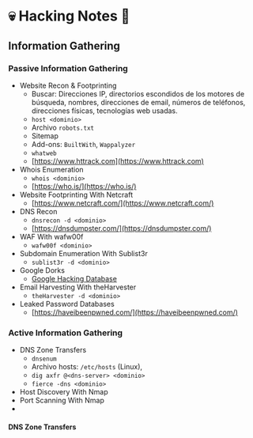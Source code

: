 # 💀 Hacking Notes 📝

## Information Gathering

### Passive Information Gathering
- Website Recon & Footprinting
  - Buscar: Direcciones IP, directorios escondidos de los motores de búsqueda, nombres, direcciones de email, números de teléfonos, direcciones físicas, tecnologías web usadas.
  - `host <dominio>`
  - Archivo `robots.txt`
  - Sitemap
  - Add-ons: `BuiltWith`, `Wappalyzer`
  - `whatweb`
  - [https://www.httrack.com](https://www.httrack.com)
- Whois Enumeration
  - `whois <dominio>`
  - [https://who.is/](https://who.is/)
- Website Footprinting With Netcraft
  - [https://www.netcraft.com/](https://www.netcraft.com/)
- DNS Recon
  - `dnsrecon -d <dominio>`
  - [https://dnsdumpster.com/](https://dnsdumpster.com/)
- WAF With wafw00f
  - `wafw00f <dominio>`
- Subdomain Enumeration With Sublist3r
  - `sublist3r -d <dominio>`
- Google Dorks
  - [Google Hacking Database](https://www.exploit-db.com/google-hacking-database)
- Email Harvesting With theHarvester
  - `theHarvester -d <dominio>`
- Leaked Password Databases
  - [https://haveibeenpwned.com/](https://haveibeenpwned.com/)

### Active Information Gathering
- DNS Zone Transfers
  - `dnsenum`
  - Archivo hosts: `/etc/hosts` (Linux),
  - `dig axfr @<dns-server> <dominio>`
  - `fierce -dns <dominio>`
- Host Discovery With Nmap
- Port Scanning With Nmap
- 
#### DNS Zone Transfers
